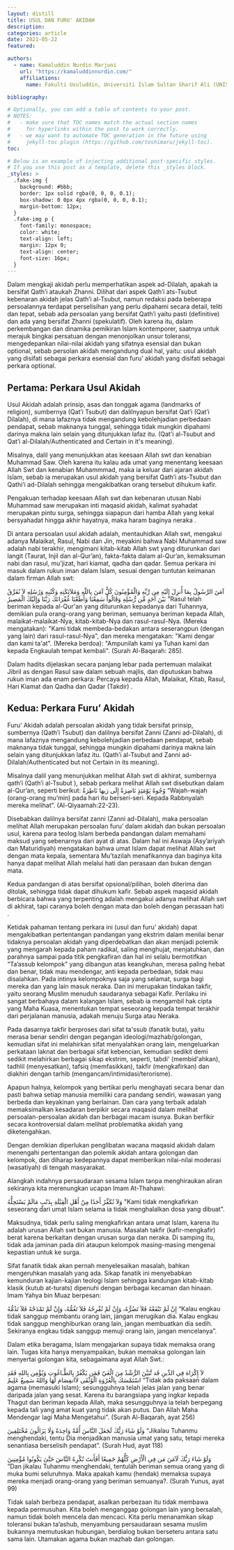 ```yaml
---
layout: distill
title: USUL DAN FURU' AKIDAH
description:
categories: article
date: 2021-05-22
featured:

authors:
  - name: Kamaluddin Nurdin Marjuni
    url: "https://kamaluddinnurdin.com/"
    affiliations:
      name: Fakulti Usuluddin, Universiti Islam Sultan Sharif Ali (UNISSA)

bibliography:

# Optionally, you can add a table of contents to your post.
# NOTES:
#   - make sure that TOC names match the actual section names
#     for hyperlinks within the post to work correctly.
#   - we may want to automate TOC generation in the future using
#     jekyll-toc plugin (https://github.com/toshimaru/jekyll-toc).
toc:

# Below is an example of injecting additional post-specific styles.
# If you use this post as a template, delete this _styles block.
_styles: >
  .fake-img {
    background: #bbb;
    border: 1px solid rgba(0, 0, 0, 0.1);
    box-shadow: 0 0px 4px rgba(0, 0, 0, 0.1);
    margin-bottom: 12px;
  }
  .fake-img p {
    font-family: monospace;
    color: white;
    text-align: left;
    margin: 12px 0;
    text-align: center;
    font-size: 16px;
  }
---
```


Dalam mengkaji akidah perlu memperhatikan aspek ad-Dilalah, apakah ia bersifat Qath’i ataukah Zhanni. Dilihat dari aspek Qath’i ats-Tsubut kebenaran akidah jelas Qath’i al-Tsubut, namun redaksi pada beberapa persoalannya terdapat perselisihan yang perlu dipahami secara detail, teliti dan tepat, sebab ada persoalan yang bersifat Qath’i yaitu pasti (definitive) dan ada yang bersifat Zhanni (spekulatif). Oleh karena itu, dalam perkembangan dan dinamika pemikiran Islam kontemporer, saatnya untuk merajuk bingkai persatuan dengan menonjolkan unsur toleransi, mengedepankan nilai-nilai akidah yang sifatnya esensial dan bukan optional, sebab persolan akidah mengandung dual hal, yaitu: usul akidah yang disifati sebagai perkara esensial dan furu’ akidah yang disifati sebagai perkara optional.

## Pertama: Perkara Usul Akidah

Usul Akidah adalah prinsip, asas dan tonggak agama (landmarks of religion), sumbernya (Qat’i Tsubut) dan dalilnyapun bersifat Qat’i (Qat’i Dilalah), di mana lafaznya tidak mengandung kebolehjadian perbedaan pendapat, sebab maknanya tunggal, sehingga tidak mungkin dipahami darinya makna lain selain yang ditunjukkan lafaz itu. (Qat'i al-Tsubut and Qat’i al-Dilalah/Authenticated and Certain in it's meaning).

Misalnya, dalil yang menunjukkan atas keesaan Allah swt dan kenabian Muhammad Saw. Oleh karena itu kalau ada umat yang menentang keesaan Allah Swt dan kenabian Muhammmad, maka ia keluar dari ajaran akidah Islam, sebab ia merupakan usul akidah yang bersifat Qath’i ats-Tsubut dan Qathi’i ad-Dilalah sehingga mengakibatkan orang tersebut dihukum kafir.

Pengakuan terhadap keesaan Allah swt dan kebenaran utusan Nabi Muhammad saw merupakan inti maqasid akidah, kalimat syahadat merupakan pintu surga, sehingga siapapun dari hamba Allah yang kekal bersyahadat hingga akhir hayatnya, maka haram baginya neraka .

Di antara persoalan usul akidah adalah, mentauhidkan Allah swt, mengakui adanya Malaikat, Rasul, Nabi dan Jin, meyakini bahwa Nabi Muhammad saw adalah nabi terakhir, mengimani kitab-kitab Allah swt yang diturunkan dari langit (Taurat, Injil dan al-Qur’an), fakta-fakta dalam al-Qur’an, kemaksuman nabi dan rasul, mu’jizat, hari kiamat, qadha dan qadar. Semua perkara ini masuk dalam rukun iman dalam Islam, sesuai dengan tuntutan keimanan dalam firman Allah swt:

آمَنَ الرَّسُولُ بِمَا أُنزِلَ إِلَيْهِ مِن رَّبِّهِ وَالْمُؤْمِنُونَ كُلٌّ آمَنَ بِاللّهِ وَمَلآئِكَتِهِ وَكُتُبِهِ وَرُسُلِهِ لاَ نُفَرِّقُ بَيْنَ أَحَدٍ مِّن رُّسُلِهِ وَقَالُواْ سَمِعْنَا وَأَطَعْنَا غُفْرَانَكَ رَبَّنَا وَإِلَيْكَ الْمَصِيرُ
“Rasul telah beriman kepada al-Qur'an yang diturunkan kepadanya dari Tuhannya, demikian pula orang-orang yang beriman, semuanya beriman kepada Allah, malaikat-malaikat-Nya, kitab-kitab-Nya dan rasul-rasul-Nya. (Mereka mengatakan): "Kami tidak membeda-bedakan antara seserangpun (dengan yang lain) dari rasul-rasul-Nya", dan mereka mengatakan: "Kami dengar dan kami ta'at". (Mereka berdoa): "Ampunilah kami ya Tuhan kami dan kepada Engkaulah tempat kembali". (Surah Al-Baqarah: 285).

Dalam hadits dijelaskan secara panjang lebar pada pertemuan malaikat Jibril as dengan Rasul saw dalam sebuah majlis, dan diputuskan bahwa rukun iman ada enam perkara: Percaya kepada Allah, Malaikat, Kitab, Rasul, Hari Kiamat dan Qadha dan Qadar (Takdir) .

## Kedua: Perkara Furu’ Akidah

Furu’ Akidah adalah persoalan akidah yang tidak bersifat prinsip, sumbernya (Qath’i Tsubut) dan dalilnya bersifat Zanni (Zanni ad-Dilalah), di mana lafaznya mengandung kebolehjadian perbedaan pendapat, sebab maknanya tidak tunggal, sehingga mungkin dipahami darinya makna lain selain yang ditunjukkan lafaz itu. (Qath’i al-Tsubut and Zanni ad-Dilalah/Authenticated but not Certain in its meaning).

Misalnya dalil yang menunjukkan melihat Allah swt di akhirat, sumbernya qath’i (Qath’i al-Tsubut ), sebab perkara melihat Allah swt disebutkan dalam al-Qur’an, seperti berikut: وُجُوهٌ يَوْمَئِذٍ نَاضِرَةٌ إِلَى رَبها نَاظِرَةٌ “Wajah-wajah (orang-orang mu’min) pada hari itu berseri-seri. Kepada Rabbnyalah mereka melihat”. (Al-Qiyaamah:22-23).

Disebabkan dalilnya bersifat zanni (Zanni ad-Dilalah), maka persoalan melihat Allah merupakan persoalan furu’ dalam akidah dan bukan persoalan usul, karena para teolog Islam berbeda pandangan dalam memahami maksud yang sebenarnya dari ayat di atas. Dalam hal ini Aswaja (Asy’ariyah dan Maturidiyah) mengatakan bahwa umat Islam dapat melihat Allah swt dengan mata kepala, sementara Mu’tazilah menafikannya dan baginya kita hanya dapat melihat Allah melalui hati dan perasaan dan bukan dengan mata.

Kedua pandangan di atas bersifat opsional/pilihan, boleh diterima dan ditolak, sehingga tidak dapat dihukum kafir. Sebab aspek maqasid akidah berbicara bahwa yang terpenting adalah mengakui adanya melihat Allah swt di akhirat, tapi caranya boleh dengan mata dan boleh dengan perasaan hati .

Ketidak pahaman tentang perkara ini (usul dan furu’ akidah) dapat mengakibatkan pertentangan pandangan yang ekstrim dalam menilai benar tidaknya persoalan akidah yang diperdebatkan dan akan menjadi polemik yang mengarah kepada paham radikal, saling menghujat, menjatuhkan, dan parahnya sampai pada titik pengkafiran dan hal ini selalu bermotifkan “Ta’assub kelompok” yang dibangun atas keangkuhan, merasa paling hebat dan benar, tidak mau mendengar, anti kepada perbedaan, tidak mau disalahkan. Pada intinya kelompoknya saja yang selamat, surga bagi mereka dan yang lain masuk neraka. Dan ini merupakan tindakan takfir, yaitu seorang Muslim menuduh saudaranya sebagai Kafir. Perilaku ini sangat berbahaya dalam kalangan Islam, sebab ia mengambil hak cipta yang Maha Kuasa, menentukan tempat seseorang kepada tempat terakhir dari perjalanan manusia, adakah menuju Surga atau Neraka.

Pada dasarnya takfir berproses dari sifat ta'ssub (fanatik buta), yaitu merasa benar sendiri dengan pegangan ideologi/mazhab/golongan, kemudian sifat ini melahirkan sifat menyalahkan orang lain, mengeluarkan perkataan laknat dan berbagai sifat kebencian, kemudian sedikit demi sedikit melahirkan berbagai sikap ekstrim, seperti, tabdi' (membid'ahkan), tadhlil (menyesatkan), tafsiq (memfasikkan), takfir (mengkafirkan) dan diakhiri dengan tarhib (mengancam/intimidasi/terorisme).

Apapun halnya, kelompok yang bertikai perlu menghayati secara benar dan pasti bahwa setiap manusia memiliki cara pandang sendiri, wawasan yang berbeda dan keyakinan yang berlainan. Dan cara yang terbaik adalah memaksimalkan kesadaran berpikir secara maqasid dalam melihat persoalan-persoalan akidah dan berbagai macam isunya. Bukan berfikir secara kontroversial dalam melihat problematika akidah yang diketengahkan.

Dengan demikian diperlukan penglibatan wacana maqasid akidah dalam menengahi pertentangan dan polemik akidah antara golongan dan kelompok, dan diharap kedepannya dapat memberikan nilai-nilai moderasi (wasatiyah) di tengah masyarakat.

Alangkah indahnya persaudaraan sesama Islam tanpa menghiraukan aliran sekiranya kita merenungkan ucapan Imam At-Thahawi:

وَلاَ نُكَفِّرُ أَحَدًا مِنْ أَهْلِ الْقِبْلَةِ بِذَنْبٍ مَالَمْ يَسْتَحِلُّهُ
"Kami tidak mengkafirkan seseorang dari umat Islam selama ia tidak menghalalkan dosa yang dibuat".

Maksudnya, tidak perlu saling mengkafirkan antara umat Islam, karena itu adalah urusan Allah swt bukan manusia. Masalah takfir (kafir-mengkafir) berat karena berkaitan dengan urusan surga dan neraka. Di samping itu, tidak ada jaminan pada diri ataupun kelompok masing-masing mengenai kepastian untuk ke surga.

Sifat fanatik tidak akan pernah menyelesaikan masalah, bahkan mengeruhkan masalah yang ada. Sikap fanatik ini menyebabkan kemunduran kajian-kajian teologi Islam sehingga kandungan kitab-kitab klasik (kutub at-turats) dipenuhi dengan berbagai kecaman dan hinaan. Imam Yahya bin Muaz berpesan:

إِنْ لَمْ تَنْفَعْهُ فَلاَ تَضُرُّهُ، وَإِنْ لَمْ تُفْرِحُهُ فَلاَ تَغُمُّهُ، وَإِنْ لَمْ تَمْدَحْهُ فَلاَ تَذُمُّهُ
“Kalau engkau tidak sanggup membantu orang lain, jangan merugikan dia. Kalau engkau tidak sanggup menghiburkan orang lain, jangan membuatkan dia sedih. Sekiranya engkau tidak sanggup memuji orang lain, jangan mencelanya”.

Dalam etika beragama, Islam mengajarkan supaya tidak memaksa orang lain. Tugas kita hanya menyampaikan, bukan memaksa golongan lain menyertai golongan kita, sebagaimana ayat Allah Swt.:

لاَ إِكْرَاهَ فِي الدِّينِ قَد تَّبَيَّنَ الرُّشْدُ مِنَ الْغَيّ فَمَن يَكْفُرْ بِالطَّـاغُوتِ وَيُؤْمِن بِاللهِ فَقَدِ اسْتَمْسَكَ بِالْعُرْوَةِ الْوُثْقَى لاَانفِصَامَ لَهَا وَاللهُ سَمِيعٌ عَلِيمٌ
“Tidak ada paksaan dalam agama (memasuki Islam); sesungguhnya telah jelas jalan yang benar daripada jalan yang sesat. Karena itu barangsiapa yang ingkar kepada Thagut dan beriman kepada Allah, maka sesungguhnya ia telah berpegang kepada tali yang amat kuat yang tidak akan putus. Dan Allah Maha Mendengar lagi Maha Mengetahui”.
(Surah Al-Baqarah, ayat 256)

وَلَوْ شَاءَ رَبُّكَ لَجَعَلَ النَّاسَ أُمَّةً وَاحِدَةً وَلَا يَزَالُونَ مُخْتَلِفِينَ
“Jikalau Tuhanmu menghendaki, tentu Dia menjadikan manusia umat yang satu, tetapi mereka senantiasa berselisih pendapat”. (Surah Hud, ayat 118)

وَلَوْ شَاءَ رَبُّكَ لَآمَنَ مَن فِي الْأَرْضِ كُلُّهُمْ جَمِيعًا أَفَأَنتَ تُكْرِهُ النَّاسَ حَتَّىٰ يَكُونُوا مُؤْمِنِينَ
“Dan jikalau Tuhanmu menghendaki, tentulah beriman semua orang yang di muka bumi seluruhnya. Maka apakah kamu (hendak) memaksa supaya mereka menjadi orang-orang yang beriman semuanya?. (Surah Yunus, ayat 99)

Tidak salah berbeza pendapat, asalkan perbezaan itu tidak membawa kepada permusuhan. Kita boleh menganggap golongan lain yang bersalah, namun tidak boleh mencela dan mencaci. Kita perlu menanamkan sikap toleransi bukan ta’ashub, menyambung persaudaraan sesama muslim bukannya memutuskan hubungan, berdialog bukan berseteru antara satu sama lain. Utamakan agama bukan mazhab dan golongan.

